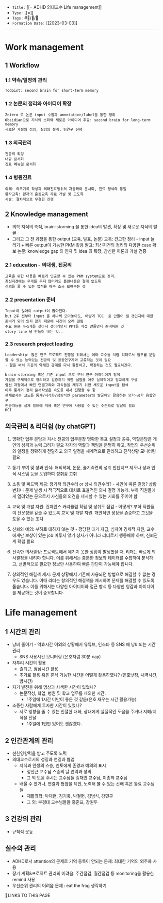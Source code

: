 
-   `Title:` [[= ADHD 의대교수 Life management]]
-   `Type:` [[=]]
-   `Tags:` #🧠️/📝️/🌱️ 
-   `Formation Date:` [[2023-03-03]]
---

# Work management

## 1 Workflow
### 1.1 약속/일정의 관리
	Todoist: second brain for short-term memory 

### 1.2 논문의 정리와 아이디어 확장
	Zotero 로 논문 input 수집과 annotation/label을 통한 정리
	Obsidian으로 지식의 소화와 새로운 아이디어 추출: second brain for long-term memory
	새로운 가설의 정의, 실험의 설계, 팀연구 진행

### 1.3 의국관리
	전공의 리딩
	내규 문서화
	진료 메뉴얼 문서화

### 1.4 병원진료
	외래: 의무기록 작성과 외래진료행위의 자동화와 문서화, 진료 형식의 통일
	환자교육: 환자의 운동교육 자료 개발 및 고도화
	시술: 절차적으로 무결한 진행

## 2 Knowledge management
- 의학 지식의 축적, brain-storming 을 통한 idea의 발견, 확장 및 새로운 지식의 발굴
- 그리고 그 전 과정을 통한 output (교육, 발표, 논문)
	교욱: 견고한 정리 - input 늘리기 + 빠른 output이 가능한 PKM 활용
	발표: 최신지견의 정리와 다양한 case 확보
	논문: knowledge gap 의 인지 및 idea 의 확장, 참신한 이론과 가설 검증

### 2.1 education - 의대생, 전공의
	교육을 위한 내용을 빠르게 인출할 수 있는 PKM system으로 정리.
	최신지견에는 무게를 두지 않더라도 틀린내용은 절대 없도록
	신뢰를 줄 수 있는 업적을 아주 조금 보여주는 것

### 2.2 presentation 준비
	Input이 많아야 output이 많아진다. 
	but 2주 전부터 input 을 하나씩 모아놓아도, 어떻게 TOC  로 만들어 낼 것인지에 대한 준비가 되어 있지 않기 때문에 시간이 오래 걸림
	주요 논문 4~5개를 찾아서 섞어가면서 PPT를 직접 만들면서 준비하는 것
	story line 을 만들어 내는 것..

### 2.3 research project leading
	Leadership: 많은 연구 프로젝트 진행을 위해서는 여타 교수들 처럼 리더로서 업무를 분담할 수 있는 능력있는 전공의 및 공동연구자와 교류하는 것이 필요
	- 힘을 써서 기존의 약해진 관계를 다시 활용하고, 확장하는 것도 필요하겠다.
	
	brain-storming 혹은 기존 input 으로 부터 연구 아이디어가 탐색
	가설을 구체적으로 정의하고 검증하기 위한 실험을 아주 실제적이고 정교하게 구상
	앞선 과정에서 빠진 연결고리와 지식들을 채우기 위한 새로운 input을 탐색
	이후 통계와 정리 문서작성은 속도를 내서 진행할 수 향
	현재로서는 코드를 통계/시각화/정량적인 parameter의 발굴에만 활용하는 의학-공학 융합연구
	인공지능을 실제 필드에 적용 혹은 연구에 사용할 수 있는 수준으로 발달이 필요
	HCI



## 의국관리 & 리더쉽 (by chatGPT)

1. 명확한 업무 분담과 지시: 전공의 업무분장
명확한 목표 설정과 공유, 역할분담은 개인의 성격과 능력 고려가 필요
각자의 역할과 책임을 분명히 하고, 작업의 우선순위와 일정을 정확하게 전달하고 의국 일정을 체계적으로 관리하고 진척상황 모니터링 필요

2. 동기 부여 및 성과 인식: 해외학회, 논문, 술기숙련의 성취
인센티브 제도나 성과 인식 시스템 등을 도입하여 성취감 고취

3. 소통 및 피드백 제공: 정기적 의견수리 or 상시 의견수리? - 사안에 따른 결정?
상황 변화나 문제 발생 시 적극적으로 대처로 효율적인 의사 결정 가능케. 부하 직원들에게 열려있는 문으로서 자신들의 의견을 제시할 수 있는 기회를 주어야 함

4. 교육 및 개발 지원: 컨퍼런스 커리큘럼 확립 및 성취도 점검 - 어떻게? 
부하 직원들이 전문성을 갖출 수 있도록 교육 및 개발 지원. 개인적인 성장을 존중하고 그것을 도울 수 있는 조치

5. 신뢰와 예의: 부하로 대하지 않는 것  - 정당한 대가 지급, 심지어 경제적 지원, 교수에게만 보상이 있는 job 미루지 않기
상사가 아니라 리더로서 행동해야 하며, 신뢰관계 확립 필요

6.  신속한 의사결정: 프로젝트에서 예기치 못한 상황이 발생했을 때, 리더는 빠르게 의사결정을 내려야 합니다. 이를 위해서는 충분한 정보와 데이터를 수집하여 분석하고, 선별적으로 필요한 정보만 사용하여 빠른 판단이 가능해야 합니다.

7. 창의적인 해결책 제시: 문제 상황에서 기존에 사용되던 방법으로 해결할 수 없는 경우도 있습니다. 이때 리더는 창의적인 해결책을 제시하여 문제를 해결할 수 있도록 돕습니다. 이를 위해서는 다양한 아이디어와 접근 방식 등 다양한 영감과 아이디어를 제공하는 것이 중요합니다.










# Life management

## 1 시간의 관리 
- 낭비 줄이기 - 약효시간 이외의 상황에서 유튜브, 인스타 등 SNS 에 낭비되는 시간 관리 
	- SNS 사용시간 모니터링 (은호처럼 30분 cap)
- 자투리 시간의 활용 
	- 출퇴근, 점심시간 활용
	- 추가로 활용 혹은 휴식 가능한 시간을 어떻게 활용하였나? (은호낮잠, 새벽시간, 밤시간)
- 자기 발전을 위해 명상과 사색한 시간이 있었나?
	- 논문작성, 학업, 병원 및 학교 업무를 제외한 시간. 
		- 1주일에 1시간 미만이 좋은 것 같음(은호 재우는 시간 활용가능)
- 소중한 사람에게 투자한 시간이 있었나?
	- 서로 영향을 줄 수 있는 친절한 대화, 상대에게 실질적인 도움을 주거나 지혜/지식을 전달
		- 1주일에 1번만 있어도 괜찮겠다.

## 2 인간관계의 관리 
- 선한영향력을 받고 주도록 노력
- 의대교수로서의 성장과 연결과 협업
	- 지식과 인생의 스승, 멘토에게 존경과 예의의 표시
		- 정선근 교수님 스승의 날 연락과 성의
		- 그 외 도움 주시는 교수님들 김재민 교수님, 이종화 교수님
	- 배울 수 있거나, 연결과 협업을 제안, 노력해 볼 수 있는 선배 혹은 동료 교수님들
		- 재활의학: 박재현, 김기욱, 박철현, 김범석, 강민구
		- 그 외: 부경대 교수님들들 홍준표, 장원두 

## 3 건강의 관리 
- 규칙적 운동

## 실수의 관리
- ADHD로서 attention의 문제로 기억 등록이 안되는 문제: 최대한 기억의 외주화 사용
- 장기 계획&프로젝트 관리의 어려움: 주간점검, 월간점검 등 monitoring을 활용한 remind 사용
- 우선순위 관리의 어려움 문제 : eat the frog 생각하기





🔗LINKS TO THIS PAGE